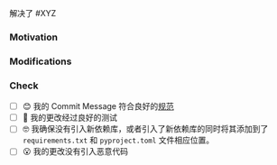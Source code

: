 <!-- 如果有的话，指定这个 PR 要解决的 ISSUE -->
解决了 #XYZ

### Motivation

<!--解释为什么要改动-->

### Modifications

<!--简单解释你的改动-->

### Check

<!--如果分支被合并，您的代码将服务于数万名用户！在提交前，请核查一下几点内容-->

- [ ] 😊 我的 Commit Message 符合良好的[规范](https://www.conventionalcommits.org/en/v1.0.0/#summary)
- [ ] 👀 我的更改经过良好的测试
- [ ] 🤓 我确保没有引入新依赖库，或者引入了新依赖库的同时将其添加到了 `requirements.txt` 和 `pyproject.toml` 文件相应位置。
- [ ] 😮 我的更改没有引入恶意代码
